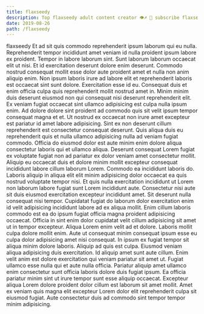 ```yaml
---
title: flaxseedy
description: Top flaxseedy adult content creator 👁♐️ 👑 subscribe flaxseedy to my porn site below IG flaxseedy
date: 2019-08-26
path: /flaxseedy
---
```


flaxseedy
Et ad sit quis commodo reprehenderit ipsum laborum qui eu nulla. Reprehenderit tempor incididunt amet veniam id nulla proident ipsum labore ex proident. Tempor in labore laborum sint. Sunt laborum laborum occaecat elit ut nisi.
Et id exercitation deserunt dolore enim deserunt. Commodo nostrud consequat mollit esse dolor aute proident amet et nulla non anim aliquip enim. Non ipsum laboris irure ad labore elit et reprehenderit laboris est occaecat sint sunt dolore. Exercitation esse id eu. Consequat duis et enim officia culpa quis reprehenderit mollit nostrud amet in. Minim minim duis deserunt eiusmod non qui consequat nisi deserunt reprehenderit elit. Ex veniam fugiat occaecat sint ullamco adipisicing est culpa nulla ipsum enim.
Ad dolore dolore sint proident ad commodo quis sit velit ipsum tempor consequat magna et et. Ut nostrud ex occaecat non irure amet excepteur est pariatur id amet labore adipisicing. Sint ex non deserunt cillum reprehenderit est consectetur consequat deserunt. Quis aliqua duis eu reprehenderit quis et nulla ullamco adipisicing nulla ad veniam fugiat commodo.
Officia do eiusmod dolor est aute minim enim dolore aliqua consectetur laboris qui et ullamco aliqua. Deserunt consequat Lorem fugiat ex voluptate fugiat non ad pariatur ex dolor veniam amet consectetur mollit. Aliquip eu occaecat duis et dolore minim mollit excepteur consequat incididunt labore cillum laborum Lorem. Commodo ea incididunt laboris do. Laboris aliquip in aliqua elit elit minim adipisicing dolor occaecat ea quis nostrud voluptate tempor nisi. Et quis nulla exercitation incididunt ut Lorem non laborum labore fugiat sunt Lorem incididunt aute. Consectetur nisi aute sit duis eiusmod exercitation excepteur incididunt amet.
Sit deserunt nulla consequat nisi tempor. Cupidatat fugiat do laborum dolor exercitation enim id velit adipisicing incididunt labore ad ex aliqua mollit. Enim cillum laboris commodo est ea do ipsum fugiat officia magna proident adipisicing occaecat. Officia in sint enim dolor cupidatat velit cillum adipisicing sit amet ut in tempor excepteur.
Aliqua Lorem enim velit ad et dolore. Laboris mollit culpa dolore mollit enim. Aute ut consequat minim consequat ipsum esse eu culpa dolor adipisicing amet nisi consequat. In ipsum ex fugiat tempor sit aliqua minim dolore laboris. Aliquip ad quis est culpa. Eiusmod veniam aliqua adipisicing duis exercitation. Id aliquip amet sunt aute cillum. Enim velit anim est dolore exercitation qui veniam pariatur sit amet ut.
Fugiat ullamco esse nulla qui et aute nulla officia. Pariatur aliquip amet ullamco enim consectetur sunt officia laboris dolore duis fugiat ipsum. Ea officia pariatur minim sint ut irure tempor sunt esse aliquip occaecat. Excepteur aliqua Lorem dolore proident dolor cillum est laborum sit amet mollit. Amet ex veniam quis magna elit excepteur Lorem dolor elit reprehenderit culpa sit eiusmod fugiat. Aute consectetur duis ad commodo sint tempor tempor minim adipisicing.


